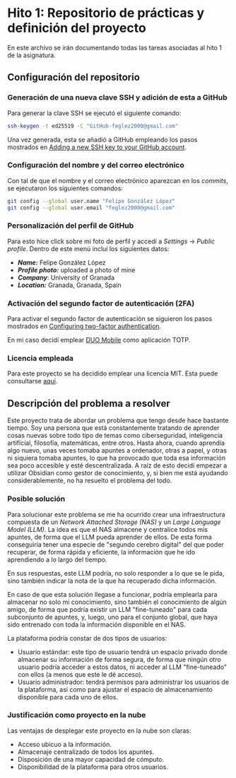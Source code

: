 # Hito 1: Repositorio de prácticas y definición del proyecto

En este archivo se irán documentando todas las tareas asociadas al hito 1 de la asignatura.

## Configuración del repositorio

### Generación de una nueva clave SSH y adición de esta a GitHub

Para generar la clave SSH se ejecutó el siguiente comando:

```bash
ssh-keygen -t ed25519 -C "GitHub-feglez2000@gmail.com"
```

Una vez generada, esta se añadió a GitHub empleando los pasos mostrados en [Adding a new SSH key to your GitHub account](https://docs.github.com/en/authentication/connecting-to-github-with-ssh/adding-a-new-ssh-key-to-your-github-account).

### Configuración del nombre y del correo electrónico

Con tal de que el nombre y el correo electrónico aparezcan en los *commits*, se ejecutaron los siguientes comandos:

```bash
git config --global user.name "Felipe González López"
git config --global user.email "feglez2000@gmail.com"
```

### Personalización del perfil de GitHub

Para esto hice click sobre mi foto de perfil y accedí a *Settings* $\rightarrow$ *Public profile*. Dentro de este menú incluí los siguientes datos:

- ***Name:*** Felipe González López
- ***Profile photo:*** uploaded a photo of mine
- ***Company***: University of Granada
- ***Location:*** Granada, Granada, Spain

### Activación del segundo factor de autenticación (2FA)

Para activar el segundo factor de autenticación se siguieron los pasos mostrados en [Configuring two-factor authentication](https://docs.github.com/en/authentication/securing-your-account-with-two-factor-authentication-2fa/configuring-two-factor-authentication).

En mi caso decidí emplear [DUO Mobile](https://duo.com/product/multi-factor-authentication-mfa/duo-mobile-app) como aplicación TOTP.

### Licencia empleada

Para este proyecto se ha decidido emplear una licencia MIT. Esta puede consultarse [aquí](https://github.com/feglez/ask-my-cloudIA/blob/main/LICENSE).

## Descripción del problema a resolver
Este proyecto trata de abordar un problema que tengo desde hace bastante tiempo. Soy una persona que está constantemente tratando de aprender cosas nuevas sobre todo tipo de temas como ciberseguridad, inteligencia artificial, filosofía, matemáticas, entre otros. Hasta ahora, cuando aprendía algo nuevo, unas veces tomaba apuntes a ordenador, otras a papel, y otras ni siquiera tomaba apuntes, lo que ha provocado que toda esa información sea poco accesible y esté descentralizada. A raíz de esto decidí empezar a utilizar Obsidian como gestor de conocimiento, y, si bien me está ayudando considerablemente, no ha resuelto el problema del todo.

### Posible solución
Para solucionar este problema se me ha ocurrido crear una infraestructura compuesta de un *Network Attached Storage (NAS)* y un *Large Language Model (LLM)*. La idea es que el NAS almacene y centralice todos mis apuntes, de forma que el LLM pueda aprender de ellos. De esta forma conseguiría tener una especie de "segundo cerebro digital" del que poder recuperar, de forma rápida y eficiente, la información que he ido aprendiendo a lo largo del tiempo.

En sus respuestas, este LLM podría, no solo responder a lo que se le pida, sino también indicar la nota de la que ha recuperado dicha información.

En caso de que esta solución llegase a funcionar, podría emplearla para almacenar no solo mi conocimiento, sino también el conocimiento de algún amigo, de forma que podría existir un LLM "fine-tuneado" para cada subconjunto de apuntes, y, luego, uno para el conjunto global, que haya sido entrenado con toda la información disponible en el NAS. 

La plataforma podría constar de dos tipos de usuarios:

- Usuario estándar: este tipo de usuario tendrá un espacio privado donde almacenar su información de forma segura, de forma que ningún otro usuario podría acceder a estos datos, ni acceder al LLM "fine-tuneado" con ellos (a menos que este le dé acceso).
- Usuario administrador: tendrá permisos para administrar los usuarios de la plataforma, así como para ajustar el espacio de almacenamiento disponible para cada uno de ellos.

### Justificación como proyecto en la nube
Las ventajas de desplegar este proyecto en la nube son claras:
- Acceso ubicuo a la información.
- Almacenaje centralizado de todos los apuntes.
- Disposición de una mayor capacidad de cómputo.
- Disponibilidad de la plataforma para otros usuarios.